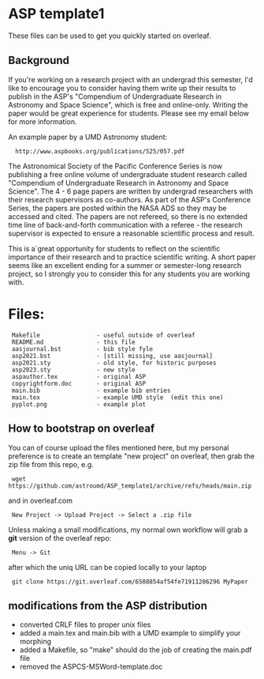 # ASP template1

These files can be used to get you quickly started on overleaf.

## Background


If you're working on a research project with an undergrad this
semester, I'd like to encourage you to consider having them write up
their results to publish in the ASP's "Compendium of Undergraduate
Research in Astronomy and Space Science", which is free and
online-only.  Writing the paper would be great experience for
students.  Please see my email below for more information.

An example paper by a UMD Astronomy student:

      http://www.aspbooks.org/publications/525/057.pdf


The Astronomical Society of the Pacific Conference Series is now
publishing a free online volume of undergraduate student research
called "Compendium of Undergraduate Research in Astronomy and Space
Science". The 4 - 6 page papers are written by undergrad researchers
with their research supervisors as co-authors. As part of the ASP's
Conference Series, the papers are posted within the NASA ADS so they
may be accessed and cited. The papers are not refereed, so there is no
extended time line of back-and-forth communication with a referee -
the research supervisor is expected to ensure a reasonable scientific
process and result.

This is a`great opportunity for students to reflect on the scientific
importance of their research and to practice scientific writing. A
short paper seems like an excellent ending for a summer or
semester-long research project, so I strongly you to consider this for
any students you are working with.

# Files:

     Makefile                - useful outside of overleaf
     README.md               - this file
     aasjournal.bst          - bib style fyle
     asp2021.bst             - [still missing, use aasjournal]
     asp2021.sty             - old style, for historic purposes
     asp2023.sty             - new style
     aspauthor.tex           - original ASP
     copyrightform.doc       - original ASP
     main.bib                - example bib entries
     main.tex                - example UMD style  (edit this one)
     pyplot.png              - example plot


## How to bootstrap on overleaf

You can of course upload the files mentioned here, but my personal preference is
to create an template "new project" on overleaf, then grab the zip file from
this repo, e.g.

     wget https://github.com/astroumd/ASP_template1/archive/refs/heads/main.zip

and in overleaf.com

     New Project -> Upload Project -> Select a .zip file

Unless making a small modifications, my normal own workflow will grab a **git** version
of the overleaf repo:

     Menu -> Git

after which the uniq URL can be copied locally to your laptop

     git clone https://git.overleaf.com/6508854af54fe71911206296 MyPaper


## modifications from the ASP distribution

- converted CRLF files to proper unix files
- added a main.tex and main.bib with a UMD example to simplify your morphing
- added a Makefile, so "make" should do the job of creating the main.pdf file
- removed the ASPCS-MSWord-template.doc
